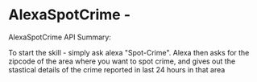 # AlexaSpotCrime - 

AlexaSpotCrime API Summary: 

To start the skill - simply ask alexa "Spot-Crime". Alexa then asks for the zipcode of the area where you want to spot crime, and gives out the stastical details of the crime reported in last 24 hours in that area
